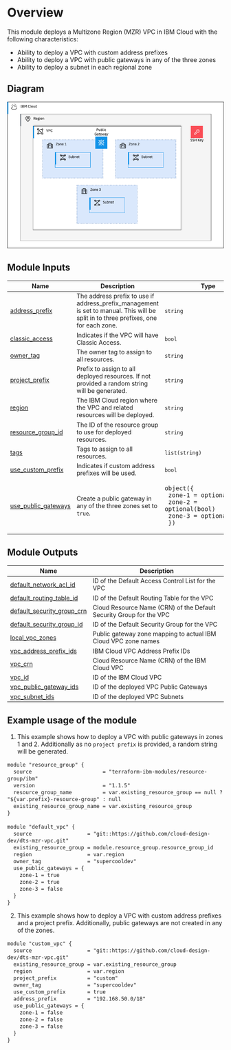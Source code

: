 # Overview

This module deploys a Multizone Region (MZR) VPC in IBM Cloud with the following characteristics:

- Ability to deploy a VPC with custom address prefixes
- Ability to deploy a VPC with public gateways in any of the three zones
- Ability to deploy a subnet in each regional zone

## Diagram

![Overview of deployed resources](./mzr-vpc-module.png)


## Module Inputs

| Name | Description | Type | Default | Required |
|------|-------------|------|---------|:--------:|
| <a name="input_address_prefix"></a> [address\_prefix](#input\_address\_prefix) | The address prefix to use if address\_prefix\_management is set to manual. This will be split in to three prefixes, one for each zone. | `string` | `"172.16.0.0/16"` | no |
| <a name="input_classic_access"></a> [classic\_access](#input\_classic\_access) | Indicates if the VPC will have Classic Access. | `bool` | `false` | no |
| <a name="input_owner_tag"></a> [owner\_tag](#input\_owner\_tag) | The owner tag to assign to all resources. | `string` | n/a | yes |
| <a name="input_project_prefix"></a> [project\_prefix](#input\_project\_prefix) | Prefix to assign to all deployed resources. If not provided a random string will be generated. | `string` | `""` | no |
| <a name="input_region"></a> [region](#input\_region) | The IBM Cloud region where the VPC and related resources will be deployed. | `string` | n/a | yes |
| <a name="input_resource_group_id"></a> [resource\_group\_id](#input\_resource\_group\_id) | The ID of the resource group to use for deployed resources. | `string` | n/a | yes |
| <a name="input_tags"></a> [tags](#input\_tags) | Tags to assign to all resources. | `list(string)` | `[]` | no |
| <a name="input_use_custom_prefix"></a> [use\_custom\_prefix](#input\_use\_custom\_prefix) | Indicates if custom address prefixes will be used. | `bool` | `false` | no |
| <a name="input_use_public_gateways"></a> [use\_public\_gateways](#input\_use\_public\_gateways) | Create a public gateway in any of the three zones set to `true`. | <pre>object({<br>    zone-1 = optional(bool)<br>    zone-2 = optional(bool)<br>    zone-3 = optional(bool)<br>  })</pre> | <pre>{<br>  "zone-1": true,<br>  "zone-2": false,<br>  "zone-3": false<br>}</pre> | no |


## Module Outputs

| Name | Description |
|------|-------------|
| <a name="output_default_network_acl_id"></a> [default\_network\_acl\_id](#output\_default\_network\_acl\_id) | ID of the Default Access Control List for the VPC |
| <a name="output_default_routing_table_id"></a> [default\_routing\_table\_id](#output\_default\_routing\_table\_id) | ID of the Default Routing Table for the VPC |
| <a name="output_default_security_group_crn"></a> [default\_security\_group\_crn](#output\_default\_security\_group\_crn) | Cloud Resource Name (CRN) of the Default Security Group for the VPC |
| <a name="output_default_security_group_id"></a> [default\_security\_group\_id](#output\_default\_security\_group\_id) | ID of the Default Security Group for the VPC |
| <a name="output_local_vpc_zones"></a> [local\_vpc\_zones](#output\_local\_vpc\_zones) | Public gateway zone mapping to actual IBM Cloud VPC zone names |
| <a name="output_vpc_address_prefix_ids"></a> [vpc\_address\_prefix\_ids](#output\_vpc\_address\_prefix\_ids) | IBM Cloud VPC Address Prefix IDs |
| <a name="output_vpc_crn"></a> [vpc\_crn](#output\_vpc\_crn) | Cloud Resource Name (CRN) of the IBM Cloud VPC |
| <a name="output_vpc_id"></a> [vpc\_id](#output\_vpc\_id) | ID of the IBM Cloud VPC |
| <a name="output_vpc_public_gateway_ids"></a> [vpc\_public\_gateway\_ids](#output\_vpc\_public\_gateway\_ids) | ID of the deployed VPC Public Gateways |
| <a name="output_vpc_subnet_ids"></a> [vpc\_subnet\_ids](#output\_vpc\_subnet\_ids) | ID of the deployed VPC Subnets |

## Example usage of the module

1) This example shows how to deploy a VPC with public gateways in zones 1 and 2. Additionally as no `project prefix` is provided, a random string will be generated.

```hcl
module "resource_group" {
  source                       = "terraform-ibm-modules/resource-group/ibm"
  version                      = "1.1.5"
  resource_group_name          = var.existing_resource_group == null ? "${var.prefix}-resource-group" : null
  existing_resource_group_name = var.existing_resource_group
}

module "default_vpc" {
  source                  = "git::https://github.com/cloud-design-dev/dts-mzr-vpc.git"
  existing_resource_group = module.resource_group.resource_group_id
  region                  = var.region
  owner_tag               = "supercooldev"
  use_public_gateways = {
    zone-1 = true
    zone-2 = true
    zone-3 = false
  }
}
```

2) This example shows how to deploy a VPC with custom address prefixes and a project prefix. Additionally, public gateways are not created in any of the zones. 

```hcl
module "custom_vpc" {
  source                  = "git::https://github.com/cloud-design-dev/dts-mzr-vpc.git"
  existing_resource_group = var.existing_resource_group
  region                  = var.region
  project_prefix          = "custom"
  owner_tag               = "supercooldev"
  use_custom_prefix       = true
  address_prefix          = "192.168.50.0/18"
  use_public_gateways = {
    zone-1 = false
    zone-2 = false
    zone-3 = false
  }
}
```